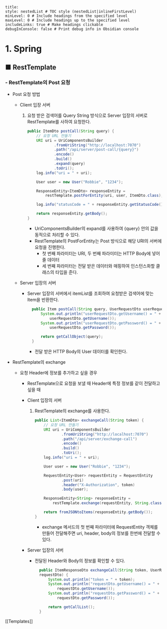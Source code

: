 ```table-of-contents
title: 
style: nestedList # TOC style (nestedList|inlineFirstLevel)
minLevel: 0 # Include headings from the specified level
maxLevel: 0 # Include headings up to the specified level
includeLinks: true # Make headings clickable
debugInConsole: false # Print debug info in Obsidian console
```

# 1. Spring
## ■ RestTemplate

### - RestTemplate의 Post 요청
- Post 요청 방법
	- Client 입장 서버
	     1. 요청 받은 검색어를 Query String 방식으로 Server 입장의 서버로 RestTemplate를 사하여 요청한다.
	        ``` java
	        public ItemDto postCall(String query) {
			    // 요청 URL 만들기
			    URI uri = UriComponentsBuilder
			            .fromUriString("http://localhost:7070")
			            .path("/api/server/post-call/{query}")
			            .encode()
			            .build()
			            .expand(query)
			            .toUri();
			    log.info("uri = " + uri);

			    User user = new User("Robbie", "1234");

			    ResponseEntity<ItemDto> responseEntity = 
					restTemplate.postForEntity(uri, user, ItemDto.class);

			    log.info("statusCode = " + responseEntity.getStatusCode());

			    return responseEntity.getBody();
			}
			```
			- UriComponentsBuilder의 expand를 사용하여 {query} 안의 값을 동적으로 처리할 수 있다.
			- RestTemplate의 PostForEntity는 Post 방식으로 해당 URI의 서버에 요청을 진행한다.
				- 첫 번째 파라미터는 URI, 두 번째 파라미터는 HTTP Body에 넣어줄 데이터
				- 세 번째 파라미터는 전달 받은 데이터와 매핑하여 인스턴스화할 클래스의 타입을 준다.
				  
	- Server 입장의 서버
		- Server 입장의 서버에서 itemList를 조회하여 요청받은 검색어에 맞는 Item을 반환한다.
		  ``` java
			public Item postCall(String query, UserRequestDto userRequestDto) {
			    System.out.println("userRequestDto.getUsername() = " + 
					userRequestDto.getUsername());
			    System.out.println("userRequestDto.getPassword() = " + 
				    userRequestDto.getPassword());

			    return getCallObject(query);
			}
			```
			- 전달 받은 HTTP Body의 User 데이터를 확인한다.
			  

- RestTemplate의 exchange
	- 요청 Header에 정보를 추가하고 싶을 경우
		- RestTemplate으로 요청을 보낼 때 Header에 특정 정보를 같이 전달하고 싶을 때
		- Client 입장의 서버
		     1. RestTemplate의 exchange를 사용한다.
		        ``` java
		        public List<ItemDto> exchangeCall(String token) {
				    // 요청 URL 만들기
				    URI uri = UriComponentsBuilder
				            .fromUriString("http://localhost:7070")
				            .path("/api/server/exchange-call")
				            .encode()
				            .build()
				            .toUri();
				    log.info("uri = " + uri);

				    User user = new User("Robbie", "1234");

				    RequestEntity<User> requestEntity = RequestEntity
				            .post(uri)
				            .header("X-Authorization", token)
				            .body(user);

				    ResponseEntity<String> responseEntity = 
					    restTemplate.exchange(requestEntity, String.class);

				    return fromJSONtoItems(responseEntity.getBody());
				}
				```
				- exchange 메서드의 첫 번째 파라미터에 RequestEntity 객체를 만들어 전달해주면 uri, header, body의 정보를 한번에 전달할 수 있다.
				  
		-  Server 입장의 서버
			- 전달된 Header와 Body의 정보를 확인할 수 있다.
			  ``` java
				public ItemResponseDto exchangeCall(String token, UserRequestDto 
				requestDto) {
				    System.out.println("token = " + token);
				    System.out.println("requestDto.getUsername() = " + 
					    requestDto.getUsername());
				    System.out.println("requestDto.getPassword() = " + 
					    requestDto.getPassword());

				    return getCallList();
				}
				```






[[Templates]]
